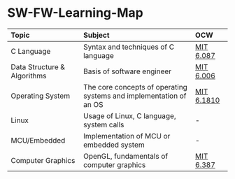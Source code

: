 # SW-FW-Learning-Map

| Topic | Subject | OCW | 
| :--- | :--- | :--- |
| C Language | Syntax and techniques of C language | [MIT 6.087](https://ocw.mit.edu/courses/6-087-practical-programming-in-c-january-iap-2010/) |
| Data Structure & Algorithms | Basis of software engineer | [MIT 6.006](https://ocw.mit.edu/courses/6-006-introduction-to-algorithms-spring-2020/) |
| Operating System | The core concepts of operating systems and implementation of an OS | [MIT 6.1810](https://pdos.csail.mit.edu/6.1810/2022/overview.html) |
| Linux | Usage of Linux, C language, system calls | - |
| MCU/Embedded | Implementation of MCU or embedded system | - |
| Computer Graphics | OpenGL, fundamentals of computer graphics | [MIT 6.387](https://ocw.mit.edu/courses/6-837-computer-graphics-fall-2012/) |
